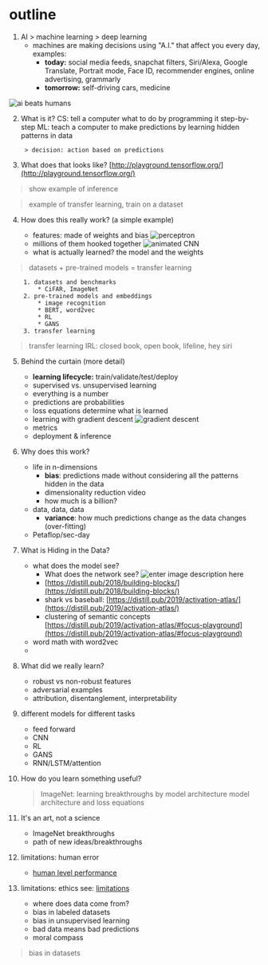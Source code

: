 # outline
1. AI > machine learning > deep learning
	- machines are making decisions using "A.I." that affect you every day, examples:
		- **today:** social media feeds, snapchat filters, Siri/Alexa, Google Translate, Portrait mode, Face ID, recommender engines, online advertising, grammarly
		- **tomorrow:** self-driving cars, medicine

![ai beats humans](https://i.ibb.co/4sdFz9L/Screenshot-2019-12-10-at-11-53-15-AM.png)

2. What is it?
	CS: tell a computer what to do by programming it step-by-step
	ML: teach a computer to make predictions by learning hidden patterns in data
	
		> decision: action based on predictions
		
3. What does that looks like?
[http://playground.tensorflow.org/](http://playground.tensorflow.org/)
> show example of inference


> example of transfer learning, train on a dataset





4. How does this really work? (a simple example)

	* features: made of weights and bias
![perceptron](https://miro.medium.com/max/1435/1*n6sJ4yZQzwKL9wnF5wnVNg.png)	
	* millions of them hooked together
![animated CNN](https://miro.medium.com/max/1920/1*eEKb2RxREV6-MtLz2DNWFQ.gif)
	* what is actually learned? the model and the weights
	
> datasets + pre-trained models = transfer learning

		1. datasets and benchmarks
			* CiFAR, ImageNet
		2. pre-trained models and embeddings
			* image recognition
			* BERT, word2vec
			* RL
			* GANS
		3. transfer learning

> transfer learning IRL: closed book, open book, lifeline, hey siri

5. Behind the curtain (more detail)
	* **learning lifecycle:** train/validate/test/deploy
	* supervised vs. unsupervised learning 
	* everything is a number
	* predictions are probabilities
	* loss equations determine what is learned
	* learning with gradient descent
![gradient descent](https://easyai.tech/wp-content/uploads/2019/01/tiduxiajiang-1.png)
	* metrics
	* deployment & inference

6. Why does this work? 
	* life in n-dimensions
		* **bias**: predictions made without considering all the patterns hidden in the data
		* dimensionality reduction video
		* how much is a billion?
	* data, data, data
		* **variance**: how much predictions change as the data changes (over-fitting)
	* Petaflop/sec-day

7. What is Hiding in the Data?
	* what does the model see? 
		* What does the network see? 
![enter image description here](https://distill.pub/2018/building-blocks/examples/activations/dog_cat/mixed4d.jpeg)
		* [https://distill.pub/2018/building-blocks/](https://distill.pub/2018/building-blocks/)
		* shark vs baseball: [https://distill.pub/2019/activation-atlas/](https://distill.pub/2019/activation-atlas/)
		* clustering of semantic concepts [https://distill.pub/2019/activation-atlas/#focus-playground](https://distill.pub/2019/activation-atlas/#focus-playground)
	* word math with word2vec
	*  	

8. What did we really learn?
	* robust vs non-robust features
	* adversarial examples
	* attribution, disentanglement,  interpretability


9. different models for different tasks
	- feed forward
	- CNN
	- RL
	- GANS
	- RNN/LSTM/attention

10. How do you learn something useful?
	
	> ImageNet: learning breakthroughs by model architecture
	> model architecture and loss equations

11. It's an art, not a science
	- ImageNet breakthroughs
	- path of new ideas/breakthroughs

12. limitations: human error
	* [human level performance](https://towardsdatascience.com/how-to-improve-my-ml-algorithm-lessons-from-andrew-ngs-experience-ii-f66926926f88)

	 
13. limitations: ethics
	see: [limitations](https://towardsdatascience.com/the-limitations-of-machine-learning-a00e0c3040c6)
	* where does data come from?
	* bias in labeled datasets
	* bias in unsupervised learning
	* bad data means bad predictions
	* moral compass
> bias in datasets


<!--stackedit_data:
eyJoaXN0b3J5IjpbMTg3MDk0NTI5MiwxNDEwNTcwMzg3LDE5Mj
k1NTU2MzIsLTc4Mjc3MzIxNCw0MjQ5ODIzMDgsMjQ0MzY3NjI1
LDE1NTA1NDE0MDMsLTE2Njk3MzIwNjcsLTcwNTUwMjQzMSw4Mj
k2MzYyNjIsMTg3OTQ3NDg3OSwxODczODM2MTI5LDE2NjY2NTkx
ODYsLTE0NTU4MTA5MzksLTI1ODEwMzk2NywtMTUzNDk5MDY0NC
wyMDQwMjk3NjIyXX0=
-->